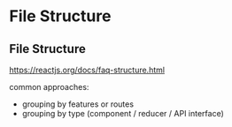 # File Structure

## File Structure

https://reactjs.org/docs/faq-structure.html

common approaches:

- grouping by features or routes
- grouping by type (component / reducer / API interface)
